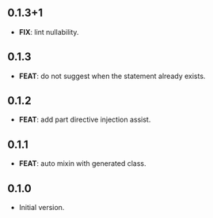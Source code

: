 ## 0.1.3+1

 - **FIX**: lint nullability.

## 0.1.3

 - **FEAT**: do not suggest when the statement already exists.

## 0.1.2

 - **FEAT**: add part directive injection assist.

## 0.1.1

 - **FEAT**: auto mixin with generated class.

## 0.1.0

- Initial version.
